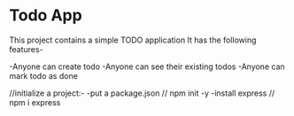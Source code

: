 # Todo App
This project contains a simple TODO application
It has the following features-

-Anyone can create todo
-Anyone can see their existing todos
-Anyone can mark todo as done

//initialize a project:-
-put a package.json // npm init -y
-install express // npm i express
